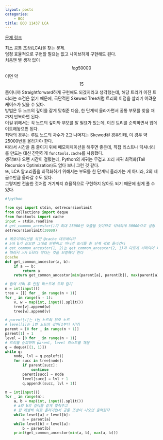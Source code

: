 ```yaml
---
layout: posts
categories:
    - BOJ
title: BOJ 11437 LCA
---
```


[문제 링크](https://www.acmicpc.net/problem/11437)

최소 공통 조상(LCA)을 찾는 문제.  
엄청 효율적으로 구현할 필요는 없고 나이브하게 구현해도 된다.  
처음엔 별 생각 없이 $$log50000$$이면 약 $$15$$ 쯤이니까 Straightforward하게 구현해도 되겠지라고 생각했는데, 해당 트리가 이진 트리라는 조건은 없기 때문에, 극단적인 Skewed Tree처럼 트리의 이점을 살리기 어려운 케이스가 있을 수 있다.  
방법은 두 노드의 깊이를 같게 맞춰준 다음, 한 단계씩 올라가면서 공통 부모를 찾을 때까지 반복하면 된다.  
이걸 위해서는 각 노드의 깊이와 부모를 알 필요가 있는데, 이건 트리를 순회하면서 업데이트해놓으면 된다.  
최악의 경우는 루트 노드의 차수가 2고 나머지는 Skewed된 경우인데, 이 경우 약 25000번을 올라가야 한다.  
따라서 시간을 좀 줄이기 위해 메모이제이션을 해주면 좋은데, 직접 리스트나 딕셔너리를 만드는 대신 간편하게 `functools.cache`를 사용했다.  
생각보다 오랜 시간이 걸렸는데, Python의 재귀는 무겁고 꼬리 재귀 최적화(Tail Recursion Optimization)도 없다 보니 그런 것 같다.  
또, LCA 알고리즘을 최적화하기 위해서는 부모를 한 단계씩 올라가는 게 아니라, 2의 제곱수만큼 올라갈 수도 있다.  
그렇지만 전술한 것처럼 거기까지 효율적으로 구현하지 않아도 되기 때문에 쉽게 풀 수 있다.  


```python
#!python

from sys import stdin, setrecursionlimit
from collections import deque
from functools import cache
input = stdin.readline
# get_common_ancestor()가 최대 25000번 호출될 것이므로 넉넉하게 30000으로 설정
setrecursionlimit(30000)

# 메모이제이션을 위한 @cache 데코레이터
# a와 b가 같으면 그대로 반환하고 아니면 트리를 한 단계 위로 올라간다
# get_common_ancestor(1, 2)는 get_common_ancestor(2, 1)과 다르게 처리되어 메모이제이션의 이점을 살릴 수 없다
# 따라서 a가 b보다 작다는 것을 보장해야 한다
@cache
def get_common_ancestor(a, b):
    if a == b:
        return a
    return get_common_ancestor(min(parent[a], parent[b]), max(parent[a], parent[b]))

# 입력 처리 후 인접 리스트에 트리 담기
n = int(input())
tree = [[] for _ in range(n + 1)]
for _ in range(n - 1):
    v, w = map(int, input().split())
    tree[v].append(w)
    tree[w].append(v)

# parent[i]는 i번 노드의 부모 노드
# level[i]는 i번 노드의 깊이(1부터 시작)
parent = [0 for _ in range(n + 1)]
parent[1] = 1
level = [0 for _ in range(n + 1)]
# 트리를 순회하며 parent, level 리스트를 채움
q = deque([(1, 1)])
while q:
    node, lvl = q.popleft()
    for succ in tree[node]:
        if parent[succ]:
            continue
        parent[succ] = node
        level[succ] = lvl + 1
        q.append((succ, lvl + 1))

m = int(input())
for _ in range(m):
    a, b = map(int, input().split())
    # a와 b의 깊이를 같게 맞춰주고
    # 한 레벨씩 위로 올라가면서 공통 조상이 나오면 출력한다
    while level[a] > level[b]:
        a = parent[a]
    while level[b] > level[a]:
        b = parent[b]
    print(get_common_ancestor(min(a, b), max(a, b)))

```
